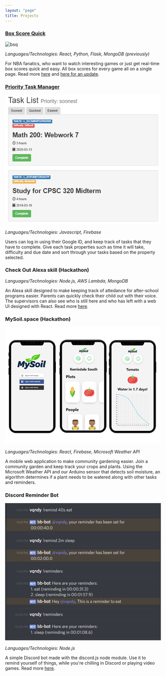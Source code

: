 ```yaml
---
layout: "page"
title: Projects
---
```


### [**Box Score Quick**](vandyliu.github.io/boxscorequick)
![bsq](/assets/bsqv2.gif)

*Languages/Technologies: React, Python, Flask, MongoDB (previously)*

For NBA fanatics, who want to watch interesting games or just get real-time box scores quick and easy. All box scores for every game all on a single page. Read more [here](../../../blog/2019/09/full-stack-nba-project) and [here for an update](../../../blog/2019/11/updating-my-nba-project).


### [**Priority Task Manager**](../tasks.html)

![task](/images/5.png)

*Languages/Technologies: Javascript, Firebase*

Users can log in using their Google ID, and keep track of tasks that they have to complete. Give each task properties such as time it will take, difficulty and due date and sort through your tasks based on the property selected.

### **Check Out Alexa skill (Hackathon)**

*Languages/Technologies: Node.js, AWS Lambda, MongoDB*

An Alexa skill designed to make keeping track of attedance for after-school programs easier. Parents can quickly check their child out with their voice. The supervisors can also see who is still here and who has left with a web UI designed with React. Read more [here](../../../blog/2019/07/seattle-trip).

### **MySoil.space (Hackathon)**

![mysoil](/assets/mysoil.png)

*Languages/Technologies: React, Firebase, Microsoft Weather API*

A mobile web application to make community gardening easier. Join a community garden and keep track your crops and plants. Using the Microsoft Weather API and our Arduino sensor that detects soil moisture, an algorithm determines if a plant needs to be watered along with other tasks and reminders.


### **Discord Reminder Bot**

![discord](assets/Discord_2019-01-08_22-00-55.png)

*Languages/Technologies: Node.js*

A simple Discord bot made with the discord.js node module. Use it to remind yourself of things, while you're chilling in Discord or playing video games. Read more [here](../../../blog/2019/01/finally-coding-in-free-time).